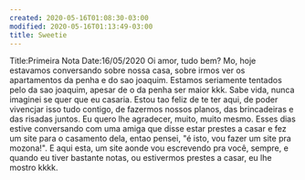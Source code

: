 ```yaml
---
created: 2020-05-16T01:08:30-03:00
modified: 2020-05-16T01:13:49-03:00
title: Sweetie
---
```


Title:Primeira Nota
Date:16/05/2020
Oi amor, tudo bem? Mo, hoje estavamos conversando sobre nossa casa, sobre irmos ver os apartamentos da penha e do sao joaquim. Estamos seriamente tentados pelo da sao joaquim, apesar de o da penha ser maior kkk. Sabe vida, nunca imaginei se quer que eu casaria. Estou tao feliz de te ter aqui, de poder vivencjar isso tudo contigo, de fazermos nossos planos, das brincadeiras e das risadas juntos. Eu quero lhe agradecer, muito, muito mesmo.
  Esses dias estive conversando com uma amiga que disse estar prestes a casar e fez um site para o casamento dela, entao pensei, "é isto, vou fazer um site pra mozona!". E aqui esta, um site aonde vou escrevendo pra você, sempre, e quando eu tiver bastante notas, ou estivermos prestes a casar, eu lhe mostro kkkk.